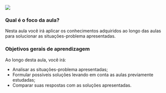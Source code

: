 [![](https://ampli-images.s3.amazonaws.com/production/e65ed75a-e056-46dd-b63e-1ccdef3d2b6b/original)](https://ampli-images.s3.amazonaws.com/production/e65ed75a-e056-46dd-b63e-1ccdef3d2b6b/original)

### **Qual é o foco da aula?**

Nesta aula você irá aplicar os conhecimentos adquiridos ao longo das aulas para solucionar as situações-problema apresentadas.

### **Objetivos gerais de aprendizagem**

Ao longo desta aula, você irá:

- Analisar as situações-problema apresentadas;
- Formular possíveis soluções levando em conta as aulas previamente estudadas;
- Comparar suas respostas com as soluções apresentadas.